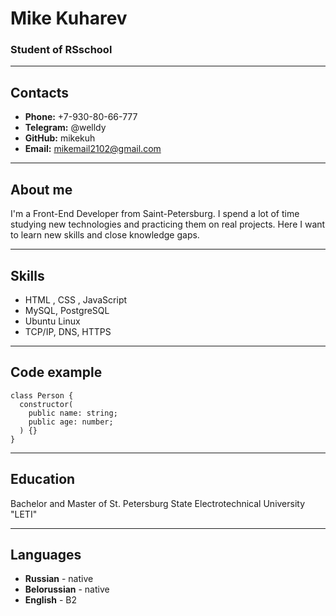 # Mike Kuharev
### Student of RSschool

***
## Contacts
- **Phone:** +7-930-80-66-777
- **Telegram:** @welldy
- **GitHub:** mikekuh
- **Email:** mikemail2102@gmail.com

***
## About me
I'm a Front-End Developer from Saint-Petersburg. I spend a lot of time studying new technologies and practicing them on real projects. Here I want to learn new skills and close knowledge gaps.

***
## Skills
* HTML , CSS , JavaScript
* MySQL, PostgreSQL
* Ubuntu Linux
* TCP/IP, DNS, HTTPS

***
## Code example
```
class Person {
  constructor(
    public name: string;
    public age: number;
  ) {}
}
```
***
## Education
Bachelor and Master of St. Petersburg State Electrotechnical University "LETI"

***
## Languages
* **Russian** - native 
* **Belorussian** - native
* **English** - B2